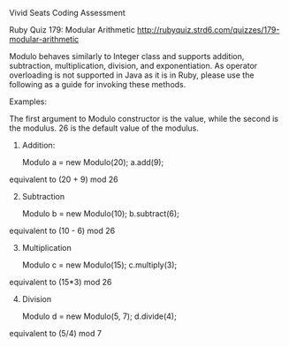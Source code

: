 Vivid Seats Coding Assessment

Ruby Quiz 179: Modular Arithmetic
http://rubyquiz.strd6.com/quizzes/179-modular-arithmetic

Modulo behaves similarly to Integer class and supports addition, subtraction, multiplication, division, and exponentiation. As operator overloading is not supported in Java as it is in Ruby, please use the following as a guide for invoking these methods.

Examples:

The first argument to Modulo constructor is the value, while the second is the modulus. 26 is the default value of the modulus. 

1) Addition:

	Modulo a = new Modulo(20);
	a.add(9);
		
equivalent to (20 + 9) mod 26
	
2) Subtraction 

	Modulo b = new Modulo(10);
	b.subtract(6);
		
equivalent to (10 - 6) mod 26

3) Multiplication

	Modulo c = new Modulo(15);
	c.multiply(3);
	
equivalent to (15*3) mod 26

4) Division

	Modulo d = new Modulo(5, 7);
	d.divide(4);
	
equivalent to (5/4) mod 7
	
	
	
		
		


